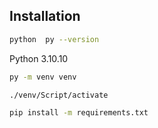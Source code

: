 ## Installation
```bash
python  py --version
```
Python 3.10.10

```bash
py -m venv venv
```

```bash
./venv/Script/activate
```

```bash
pip install -m requirements.txt
```
